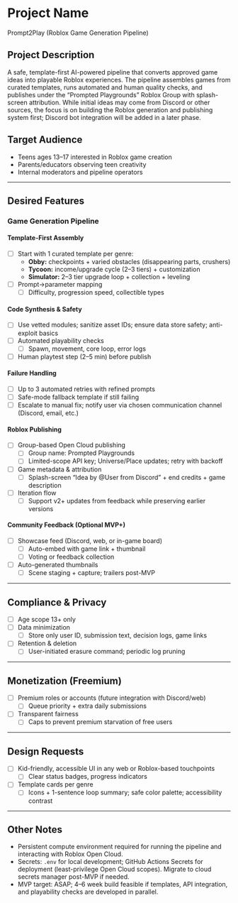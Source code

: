 # Project Name
Prompt2Play (Roblox Game Generation Pipeline)

## Project Description
A safe, template-first AI-powered pipeline that converts approved game ideas into playable Roblox experiences. The pipeline assembles games from curated templates, runs automated and human quality checks, and publishes under the “Prompted Playgrounds” Roblox Group with splash-screen attribution. While initial ideas may come from Discord or other sources, the focus is on building the Roblox generation and publishing system first; Discord bot integration will be added in a later phase.

## Target Audience
- Teens ages 13–17 interested in Roblox game creation
- Parents/educators observing teen creativity
- Internal moderators and pipeline operators

---

## Desired Features

### Game Generation Pipeline

#### Template-First Assembly
- [ ] Start with 1 curated template per genre:
    - **Obby:** checkpoints + varied obstacles (disappearing parts, crushers)
    - **Tycoon:** income/upgrade cycle (2–3 tiers) + customization
    - **Simulator:** 2–3 tier upgrade loop + collection + leveling
- [ ] Prompt→parameter mapping
    - [ ] Difficulty, progression speed, collectible types

#### Code Synthesis & Safety
- [ ] Use vetted modules; sanitize asset IDs; ensure data store safety; anti-exploit basics
- [ ] Automated playability checks
    - [ ] Spawn, movement, core loop, error logs
- [ ] Human playtest step (2–5 min) before publish

#### Failure Handling
- [ ] Up to 3 automated retries with refined prompts
- [ ] Safe-mode fallback template if still failing
- [ ] Escalate to manual fix; notify user via chosen communication channel (Discord, email, etc.)

#### Roblox Publishing
- [ ] Group-based Open Cloud publishing
    - [ ] Group name: Prompted Playgrounds
    - [ ] Limited-scope API key; Universe/Place updates; retry with backoff
- [ ] Game metadata & attribution
    - [ ] Splash-screen “Idea by @User from Discord” + end credits + game description
- [ ] Iteration flow
    - [ ] Support v2+ updates from feedback while preserving earlier versions

#### Community Feedback (Optional MVP+)
- [ ] Showcase feed (Discord, web, or in-game board)
    - [ ] Auto-embed with game link + thumbnail
    - [ ] Voting or feedback collection
- [ ] Auto-generated thumbnails
    - [ ] Scene staging + capture; trailers post-MVP

---

## Compliance & Privacy
- [ ] Age scope 13+ only
- [ ] Data minimization
    - [ ] Store only user ID, submission text, decision logs, game links
- [ ] Retention & deletion
    - [ ] User-initiated erasure command; periodic log pruning

---

## Monetization (Freemium)
- [ ] Premium roles or accounts (future integration with Discord/web)
    - [ ] Queue priority + extra daily submissions
- [ ] Transparent fairness
    - [ ] Caps to prevent premium starvation of free users

---

## Design Requests
- [ ] Kid-friendly, accessible UI in any web or Roblox-based touchpoints
    - [ ] Clear status badges, progress indicators
- [ ] Template cards per genre
    - [ ] Icons + 1-sentence loop summary; safe color palette; accessibility contrast

---

## Other Notes
- Persistent compute environment required for running the pipeline and interacting with Roblox Open Cloud.
- Secrets: `.env` for local development; GitHub Actions Secrets for deployment (least-privilege Open Cloud scopes). Migrate to cloud secrets manager post-MVP if needed.
- MVP target: ASAP; 4–6 week build feasible if templates, API integration, and playability checks are developed in parallel.
